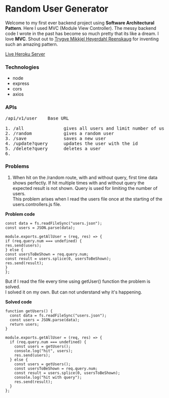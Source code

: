 # Random User Generator

Welcome to my first ever backend project using <b>Software Architectural Pattern</b>. Here I used MVC (Module View Controller). The messy backend code I wrote in the past has become so much pretty that its like a dream. I love <b>MVC</b>. Shout out to [Trygve Mikkjel Heyerdahl Reenskaug](<https://en.wikipedia.org/wiki/Trygve_Reenskaug#:~:text=Trygve%20Mikkjel%20Heyerdahl%20Reenskaug%20(born,Xerox%20Palo%20Alto%20Research%20Center)>) for inventing such an amazing pattern.

[Live Heroku Server]()

### Technologies

- node
- express
- cors
- axios

### APIs

<pre>
/api/v1/user    Base URL

1. /all               gives all users and limit number of users by using query
2. /random            gives a random user
3. /save              saves a new user
4. /update?query      updates the user with the id
5. /delete?query      deletes a user
6.
</pre>

### Problems

1. When hit on the /random route, with and without query, first time data shows perfectly. If hit multiple times with and without query the expected result is not shown. Query is used for limiting the number of users. <br>
   This problem arises when I read the users file once at the starting of the users.controllers.js file. <br>

<b>Problem code</b>

```
const data = fs.readFileSync("users.json");
const users = JSON.parse(data);

module.exports.getAllUser = (req, res) => {
if (req.query.num === undefined) {
res.send(users);
} else {
const usersToBeShown = req.query.num;
const result = users.splice(0, usersToBeShown);
res.send(result);
}
};
```

But if I read the file every time using getUser() function the problem is solved. <br>
I solved it on my own. But can not understand why it's happening.

<b>Solved code</b>

```
function getUsers() {
  const data = fs.readFileSync("users.json");
  const users = JSON.parse(data);
  return users;
}

module.exports.getAllUser = (req, res) => {
  if (req.query.num === undefined) {
    const users = getUsers();
    console.log("hit", users);
    res.send(users);
  } else {
    const users = getUsers();
    const usersToBeShown = req.query.num;
    const result = users.splice(0, usersToBeShown);
    console.log("hit with query");
    res.send(result);
  }
};
```
